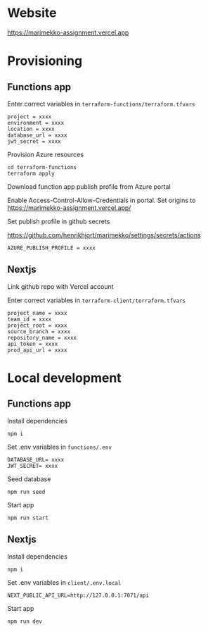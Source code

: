 # Website

https://marimekko-assignment.vercel.app

# Provisioning

## Functions app

Enter correct variables in `terraform-functions/terraform.tfvars`

```
project = xxxx
environment = xxxx
location = xxxx
database_url = xxxx
jwt_secret = xxxx
```

Provision Azure resources
```
cd terraform-functions
terraform apply
```

Download function app publish profile from Azure portal

Enable Access-Control-Allow-Credentials in portal.
Set origins to https://marimekko-assignment.vercel.app/

Set publish profile in github secrets

https://github.com/henrikhjort/marimekko/settings/secrets/actions
```
AZURE_PUBLISH_PROFILE = xxxx
```

## Nextjs

Link github repo with Vercel account

Enter correct variables in `terraform-client/terraform.tfvars`

```
project_name = xxxx
team_id = xxxx
project_root = xxxx
source_branch = xxxx
repository_name = xxxx
api_token = xxxx
prod_api_url = xxxx
```

# Local development

## Functions app

Install dependencies
```
npm i
```

Set .env variables in `functions/.env`

```
DATABASE_URL= xxxx
JWT_SECRET= xxxx
```

Seed database

```
npm run seed
```

Start app

```
npm run start
```

## Nextjs

Install dependencies
```
npm i
```

Set .env variables in `client/.env.local`

```
NEXT_PUBLIC_API_URL=http://127.0.0.1:7071/api
```

Start app

```
npm run dev
```